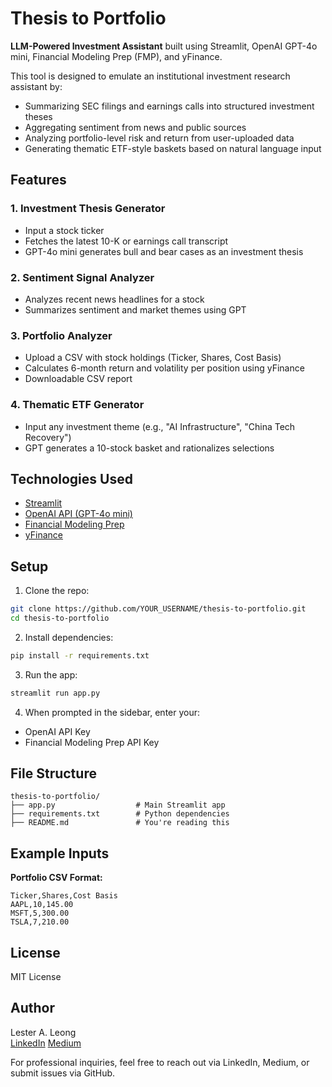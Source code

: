 # Thesis to Portfolio

**LLM-Powered Investment Assistant** built using Streamlit, OpenAI GPT-4o mini, Financial Modeling Prep (FMP), and yFinance.

This tool is designed to emulate an institutional investment research assistant by:

- Summarizing SEC filings and earnings calls into structured investment theses
- Aggregating sentiment from news and public sources
- Analyzing portfolio-level risk and return from user-uploaded data
- Generating thematic ETF-style baskets based on natural language input

## Features

### 1. Investment Thesis Generator
- Input a stock ticker
- Fetches the latest 10-K or earnings call transcript
- GPT-4o mini generates bull and bear cases as an investment thesis

### 2. Sentiment Signal Analyzer
- Analyzes recent news headlines for a stock
- Summarizes sentiment and market themes using GPT

### 3. Portfolio Analyzer
- Upload a CSV with stock holdings (Ticker, Shares, Cost Basis)
- Calculates 6-month return and volatility per position using yFinance
- Downloadable CSV report

### 4. Thematic ETF Generator
- Input any investment theme (e.g., "AI Infrastructure", "China Tech Recovery")
- GPT generates a 10-stock basket and rationalizes selections

## Technologies Used
- [Streamlit](https://streamlit.io/)
- [OpenAI API (GPT-4o mini)](https://platform.openai.com/docs)
- [Financial Modeling Prep](https://financialmodelingprep.com/developer/docs/)
- [yFinance](https://github.com/ranaroussi/yfinance)

## Setup

1. Clone the repo:
```bash
git clone https://github.com/YOUR_USERNAME/thesis-to-portfolio.git
cd thesis-to-portfolio
```

2. Install dependencies:
```bash
pip install -r requirements.txt
```

3. Run the app:
```bash
streamlit run app.py
```

4. When prompted in the sidebar, enter your:
- OpenAI API Key
- Financial Modeling Prep API Key

## File Structure
```
thesis-to-portfolio/
├── app.py                  # Main Streamlit app
├── requirements.txt        # Python dependencies
├── README.md               # You're reading this
```

## Example Inputs
**Portfolio CSV Format:**
```
Ticker,Shares,Cost Basis
AAPL,10,145.00
MSFT,5,300.00
TSLA,7,210.00
```

## License
MIT License

## Author
Lester A. Leong  
[LinkedIn](https://www.linkedin.com/in/lester-a-leong/)
[Medium](https://www.medium.com/@LesterLeong)

For professional inquiries, feel free to reach out via LinkedIn, Medium, or submit issues via GitHub.

